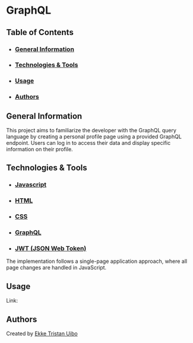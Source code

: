 # GraphQL

## Table of Contents
- ### [General Information](#general-information)
- ### [Technologies & Tools](#technologies--tools-1)
- ### [Usage](#usage)
- ### [Authors](#authors)

## General Information

This project aims to familiarize the developer with the GraphQL query language by creating a personal profile page using a provided GraphQL endpoint. Users can log in to access their data and display specific information on their profile.
## Technologies & Tools
- ### [Javascript](https://www.javascript.com/)
- ### [HTML](https://www.w3.org/html/)
- ### [CSS](https://developer.mozilla.org/en-US/docs/Web/CSS)

- ### [GraphQL](https://graphql.org/)
- ### [JWT (JSON Web Token)](https://jwt.io/)

The implementation follows a single-page application approach, where all page changes are handled in JavaScript.

## Usage

Link: 

## Authors
Created by [Ekke Tristan Uibo](https://github.com/ecce75)